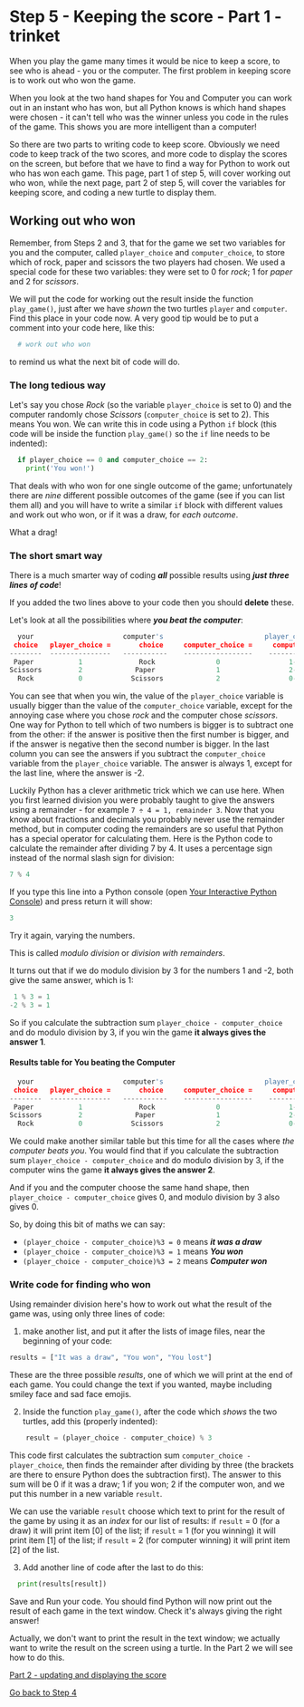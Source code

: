 # Step 5 - Keeping the score - Part 1 - trinket

When you play the game many times it would be nice to keep a score, to see who is ahead - you or the computer. The first problem in keeping score is to work out who won the game.

When you look at the two hand shapes for You and Computer you can work out in an instant who has won, but all Python knows is which hand shapes were chosen - it can't tell who was the winner unless you code in the rules of the game. This shows you are more intelligent than a computer!

So there are two parts to writing code to keep score. Obviously we need code to keep track of the two scores, and more code to display the scores on the screen, but before that we have to find a way for Python to work out who has won each game. This page, part 1 of step 5, will cover working out who won, while the next page, part 2 of step 5, will cover the variables for keeping score, and coding a new turtle to display them.

## Working out who won

Remember, from Steps 2 and 3, that for the game we set two variables for you and the computer, called  ```player_choice``` and ```computer_choice```, to store which of rock, paper and scissors the two players had chosen. We used a special code for these two variables: they were set to 0 for *rock*; 1 for *paper* and 2 for *scissors*.

We will put the code for working out the result inside the function ```play_game()```, just after we have *shown* the two turtles ```player``` and ```computer```. Find this place in your code now. A very good tip would be to put a comment into your code here, like this:

```python
  # work out who won
```

to remind us what the next bit of code will do.

### The long tedious way

Let's say you chose *Rock* (so the variable ```player_choice``` is set to 0) and the computer randomly chose *Scissors* (```computer_choice``` is set to 2). This means You won. We can write this in code using a Python ```if``` block (this code will be inside the function ```play_game()``` so the ```if``` line needs to be indented):

```python
  if player_choice == 0 and computer_choice == 2:
    print('You won!')
```

That deals with who won for one single outcome of the game; unfortunately there are *nine* different possible outcomes of the game (see if you can list them all) and you will have to write a similar ```if``` block with different values and work out who won, or if it was a draw, for *each outcome*.

What a drag!

### The short smart way

There is a much smarter way of coding ***all*** possible results using ***just three lines of code***!

If you added the two lines above to your code then you should **delete** these.

Let's look at all the possibilities where ***you beat the computer***:

```python
  your                      computer's                         player_choice minus
 choice   player_choice =       choice     computer_choice =     computer_choice
--------  ---------------   -----------    -----------------    -----------------
 Paper           1              Rock               0                 1-0 = 1
Scissors         2             Paper               1                 2-1 = 1
  Rock           0            Scissors             2                 0-2 = -2
```

You can see that when you win, the value of the ```player_choice``` variable is usually bigger than the value of the ```computer_choice``` variable, except for the annoying case where you chose *rock* and the computer chose *scissors*.  One way for Python to tell which of two numbers is bigger is to subtract one from the other: if the answer is positive then the first number is bigger, and if the answer is negative then the second number is bigger. In the last column you can see the answers if you subtract the ```computer_choice``` variable from the ```player_choice``` variable. The answer is always 1, except for the last line, where the answer is -2.

Luckily Python has a clever arithmetic trick which we can use here. When you first learned division you were probably taught to give the answers using a remainder - for example ```7 ÷ 4 = 1, remainder 3```. Now that you know about fractions and decimals you probably never use the remainder method, but in computer coding the remainders are so useful that Python has a special operator for calculating them. Here is the Python code to calculate the remainder after dividing 7 by 4. It uses a percentage sign instead of the normal slash sign for division:

```python
7 % 4
```

If you type this line into a Python console (open [Your Interactive Python Console](https://trinket.io/console)) and press return it will show:

```python
3
```

Try it again, varying the numbers.

This is called *modulo division* or *division with remainders*.

It turns out that if we do modulo division by 3 for the numbers 1 and -2, both give the same answer, which is 1:

```python
 1 % 3 = 1
-2 % 3 = 1
```

So if you calculate the subtraction sum ```player_choice - computer_choice``` and do modulo division by 3, if you win the game **it always gives the answer 1**.

#### Results table for You beating the Computer

```python
  your                      computer's                         player_choice minus    modulo division
 choice   player_choice =       choice     computer_choice =     computer_choice           by 3
--------  ---------------   -----------    -----------------    -----------------     ---------------
 Paper           1              Rock               0                 1-0 = 1            (1-0)%3 = 1
Scissors         2             Paper               1                 2-1 = 1            (2-1)%3 = 1
  Rock           0            Scissors             2                 0-2 = -2           (0-2)%3 = 1
```

We could make another similar table but this time for all the cases where *the computer beats you*. You would find that if you calculate the subtraction sum ```player_choice - computer_choice``` and do modulo division by 3, if the computer wins the game **it always gives the answer 2**.

And if you and the computer choose the same hand shape, then ```player_choice - computer_choice``` gives 0, and modulo division by 3 also gives 0.

So, by doing this bit of maths we can say:

- ```(player_choice - computer_choice)%3 = 0``` means ***it was a draw***
- ```(player_choice - computer_choice)%3 = 1``` means ***You won***
- ```(player_choice - computer_choice)%3 = 2``` means ***Computer won***

### Write code for finding who won

Using remainder division here's how to work out what the result of the game was, using only three lines of code:

1. make another list, and put it after the lists of image files, near the beginning of your code:

```python
results = ["It was a draw", "You won", "You lost"]
```

These are the three possible *results*, one of which we will print at the end of each game. You could change the text if you wanted, maybe including smiley face and sad face emojis.

2. Inside the function ```play_game()```, after the code which *shows* the two turtles, add this (properly indented):

```python
    result = (player_choice - computer_choice) % 3
```

This code first calculates the subtraction sum ```computer_choice - player_choice```, then finds the remainder after dividing by three (the brackets are there to ensure Python does the subtraction first). The answer to this sum will be 0 if it was a draw; 1 if you won; 2 if the computer won, and we put this number in a new variable ```result```.

We can use the variable ```result``` choose which text to print for the result of the game by using it as an *index* for our list of results: if ```result``` = 0 (for a draw) it will print item [0] of the list; if ```result``` = 1 (for you winning) it will print item [1] of the list; if ```result``` = 2 (for computer winning) it will print item [2] of the list.

3. Add another line of code after the last to do this:

```python
  print(results[result])
```

Save and Run your code. You should find Python will now print out the result  of each game in the text window. Check it's always giving the right answer!

Actually, we don't want to print the result in the text window; we actually want to write the result on the screen using a turtle. In the Part 2 we will see how to do this.

[Part 2 - updating and displaying the score](README2.md)

[Go back to Step 4](../Step4-Play-again-trinket)
